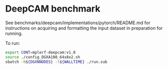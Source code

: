 # DeepCAM benchmark

See benchmarks/deepcam/implementations/pytorch/README.md for instructions on
acquiring and formatting the input dataset in preparation for running.

To run:

```bash
export CONT=mplerf-deepcam:v1.0
source ./config_DGXA100_64x8x2.sh
sbatch -N${DGXNNODES} -t${WALLTIME} ./run.sub
```
